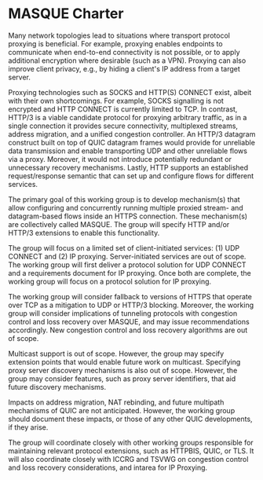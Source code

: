 # MASQUE Charter

Many network topologies lead to situations where transport protocol proxying is beneficial. For example, proxying
enables endpoints to communicate when end-to-end connectivity is not possible, or to apply additional encryption where
desirable (such as a VPN). Proxying can also improve client privacy, e.g., by hiding a client's IP address from a target
server.

Proxying technologies such as SOCKS and HTTP(S) CONNECT exist, albeit with their own shortcomings. For example, SOCKS
signalling is not encrypted and HTTP CONNECT is currently limited to TCP. In contrast, HTTP/3 is a viable candidate
protocol for proxying arbitrary traffic, as in a single connection it provides secure connectivity, multiplexed streams,
address migration, and a unified congestion controller. An HTTP/3 datagram construct built on top of QUIC datagram
frames would provide for unreliable data transmission and enable transporting UDP and other unreliable flows via a
proxy. Moreover, it would not introduce potentially redundant or unnecessary recovery mechanisms. Lastly, HTTP supports
an established request/response semantic that can set up and configure flows for different services.

The primary goal of this working group is to develop mechanism(s) that allow configuring and concurrently running
multiple proxied stream- and datagram-based flows inside an HTTPS connection. These mechanism(s) are collectively called
MASQUE. The group will specify HTTP and/or HTTP/3 extensions to enable this functionality.

The group will focus on a limited set of client-initiated services: (1) UDP CONNECT and (2) IP proxying.
Server-initiated services are out of scope. The working group will first deliver a protocol solution for UDP CONNECT and
a requirements document for IP proxying. Once both are complete, the working group will focus on a protocol solution for
IP proxying.

The working group will consider fallback to versions of HTTPS that operate over TCP as a mitigation to UDP or HTTP/3
blocking. Moreover, the working group will consider implications of tunneling protocols with congestion control and loss
recovery over MASQUE, and may issue recommendations accordingly. New congestion control and loss recovery algorithms are
out of scope.

Multicast support is out of scope. However, the group may specify extension points that would enable future work on
multicast. Specifying proxy server discovery mechanisms is also out of scope. However, the group may consider features,
such as proxy server identifiers, that aid future discovery mechanisms.

Impacts on address migration, NAT rebinding, and future multipath mechanisms of QUIC are not anticipated. However, the
working group should document these impacts, or those of any other QUIC developments, if they arise.

The group will coordinate closely with other working groups responsible for maintaining relevant protocol extensions,
such as HTTPBIS, QUIC, or TLS. It will also coordinate closely with ICCRG and TSVWG on congestion control and loss
recovery considerations, and intarea for IP Proxying.